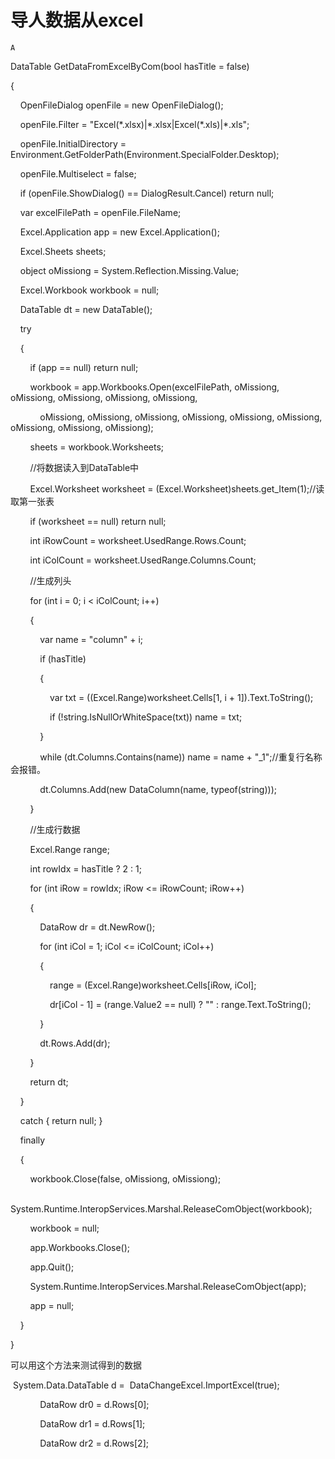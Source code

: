 # 导人数据从excel

`A`

DataTable GetDataFromExcelByCom\(bool hasTitle = false\)

{

    OpenFileDialog openFile = new OpenFileDialog\(\);

    openFile.Filter = "Excel\(\*.xlsx\)|\*.xlsx|Excel\(\*.xls\)|\*.xls";

    openFile.InitialDirectory = Environment.GetFolderPath\(Environment.SpecialFolder.Desktop\);

    openFile.Multiselect = false;

    if \(openFile.ShowDialog\(\) == DialogResult.Cancel\) return null;

    var excelFilePath = openFile.FileName;

    Excel.Application app = new Excel.Application\(\);

    Excel.Sheets sheets;

    object oMissiong = System.Reflection.Missing.Value;

    Excel.Workbook workbook = null;

    DataTable dt = new DataTable\(\);

    try

    {

        if \(app == null\) return null;

        workbook = app.Workbooks.Open\(excelFilePath, oMissiong, oMissiong, oMissiong, oMissiong, oMissiong,

            oMissiong, oMissiong, oMissiong, oMissiong, oMissiong, oMissiong, oMissiong, oMissiong, oMissiong\);

        sheets = workbook.Worksheets;

        //将数据读入到DataTable中

        Excel.Worksheet worksheet = \(Excel.Worksheet\)sheets.get\_Item\(1\);//读取第一张表 

        if \(worksheet == null\) return null;

        int iRowCount = worksheet.UsedRange.Rows.Count;

        int iColCount = worksheet.UsedRange.Columns.Count;

        //生成列头

        for \(int i = 0; i \< iColCount; i\+\+\)

        {

            var name = "column" \+ i;

            if \(hasTitle\)

            {

                var txt = \(\(Excel.Range\)worksheet.Cells\[1, i \+ 1\]\).Text.ToString\(\);

                if \(\!string.IsNullOrWhiteSpace\(txt\)\) name = txt;

            }

            while \(dt.Columns.Contains\(name\)\) name = name \+ "\_1";//重复行名称会报错。

            dt.Columns.Add\(new DataColumn\(name, typeof\(string\)\)\);

        }

        //生成行数据

        Excel.Range range;

        int rowIdx = hasTitle ? 2 : 1;

        for \(int iRow = rowIdx; iRow \<= iRowCount; iRow\+\+\)

        {

            DataRow dr = dt.NewRow\(\);

            for \(int iCol = 1; iCol \<= iColCount; iCol\+\+\)

            {

                range = \(Excel.Range\)worksheet.Cells\[iRow, iCol\];

                dr\[iCol \- 1\] = \(range.Value2 == null\) ? "" : range.Text.ToString\(\);

            }

            dt.Rows.Add\(dr\);

        }

        return dt;

    }

    catch { return null; }

    finally

    {

        workbook.Close\(false, oMissiong, oMissiong\);

        System.Runtime.InteropServices.Marshal.ReleaseComObject\(workbook\);

        workbook = null;

        app.Workbooks.Close\(\);

        app.Quit\(\);

        System.Runtime.InteropServices.Marshal.ReleaseComObject\(app\);

        app = null;

    }

}

可以用这个方法来测试得到的数据

 System.Data.DataTable d =  DataChangeExcel.ImportExcel\(true\);

            DataRow dr0 = d.Rows\[0\];

            DataRow dr1 = d.Rows\[1\];

            DataRow dr2 = d.Rows\[2\];
